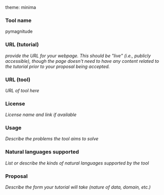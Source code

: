 theme: minima
### Tool name

pymagnitude 

### URL (tutorial)

_provide the URL for your webpage.  This should be "live" (i.e., publicly accessible), though the page doesn't need to have any content related to the tutorial prior to your proposal being accepted._

### URL (tool)

_URL of tool here_

### License

_License name and link if available_

### Usage

_Describe the problems the tool aims to solve_

### Natural languages supported

_List or describe the kinds of natural languages supported by the tool_

### Proposal

_Describe the form your tutorial will take (nature of data, domain, etc.)_
